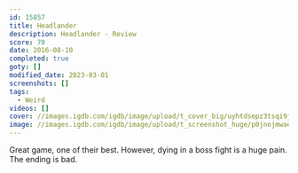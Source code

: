 ```yaml
---
id: 15857
title: Headlander
description: Headlander - Review
score: 70
date: 2016-08-10
completed: true
goty: []
modified_date: 2023-03-01
screenshots: []
tags:
  - Weird
videos: []
cover: //images.igdb.com/igdb/image/upload/t_cover_big/uyhtdsepz3tsqi9j55m5.jpg
image: //images.igdb.com/igdb/image/upload/t_screenshot_huge/p0jnojmwaoak5bpyetrw.jpg
---
```

Great game, one of their best. However, dying in a boss fight is a huge pain. The ending is bad.
